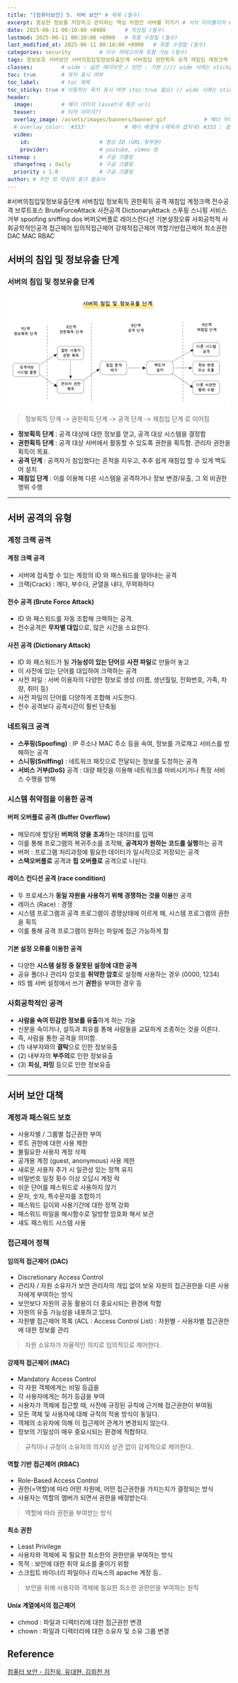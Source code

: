 ```yaml
---
title: "[컴퓨터보안] 5. 서버 보안" # 제목 (필수)
excerpt: 중요한 정보를 저장하고 관리하는 핵심 자원인 서버를 지키기 # 서브 타이틀이자 meta description (필수)
date: 2025-06-11 00:10:00 +0900      # 작성일 (필수)
lastmod: 2025-06-11 00:10:00 +0900   # 최종 수정일 (필수)
last_modified_at: 2025-06-11 00:10:00 +0900   # 최종 수정일 (필수)
categories: security         # 다수 카테고리에 포함 가능 (필수)
tags: 정보보호 서버보안 서버의침입및정보유출단계 서버침입 권한획득 공격 재침입 계정크랙 전수공격 브루트포스 사전공격 스푸핑 스니핑 서비스거부 버퍼오버플로 레이스컨디션 기본설정오류 사회공학적 접근제어 임의적접근제어 강제적접근제어 역할기반접근제어 역할기반 최소권한                    # 태그 복수개 가능 (필수)
classes:         # wide : 넓은 레이아웃 / 빈칸 : 기본 //// wide 시에는 sticky toc 불가
toc: true        # 목차 표시 여부
toc_label:       # toc 제목
toc_sticky: true # 이동하는 목차 표시 여부 (toc:true 필요) // wide 시에는 sticky toc 불가
header: 
  image:         # 헤더 이미지 (asset내 혹은 url)
  teaser:        # 티저 이미지??
  overlay_image: /assets/images/banners/banner.gif            # 헤더 이미지 (제목과 겹치게)
  # overlay_color: '#333'            # 헤더 배경색 (제목과 겹치게) #333 : 짙은 회색 (필수)
  video:
    id:                      # 영상 ID (URL 뒷부분)
    provider:                # youtube, vimeo 등
sitemap :                    # 구글 크롤링
  changefreq : daily         # 구글 크롤링
  priority : 1.0             # 구글 크롤링
author: # 주인 외 작성자 표기 필요시
---
```

<!--postNo: 20250611_001-->

<span class="ttag">#서버의침입및정보유출단계</span> <span class="ttag">서버침입</span> <span class="ttag">정보획득</span> <span class="ttag">권한획득</span> <span class="ttag">공격</span> <span class="ttag">재침입</span> <span class="ttag">계정크랙</span> <span class="ttag">전수공격</span> <span class="ttag">브루트포스</span> <span class="ttag">BruteForceAttack</span> <span class="ttag">사전공격</span> <span class="ttag">DictionaryAttack</span> <span class="ttag">스푸핑</span> <span class="ttag">스니핑</span> <span class="ttag">서비스거부</span> <span class="ttag">spoofing</span> <span class="ttag">sniffing</span> <span class="ttag">dos</span> <span class="ttag">버퍼오버플로</span> <span class="ttag">레이스컨디션</span> <span class="ttag">기본설정오류</span> <span class="ttag">사회공학적</span> <span class="ttag">사회공학적인공격</span> <span class="ttag">접근제어</span> <span class="ttag">임의적접근제어</span> <span class="ttag">강제적접근제어</span> <span class="ttag">역할기반접근제어</span> <span class="ttag">최소권한</span> <span class="ttag">DAC</span> <span class="ttag">MAC</span> <span class="ttag">RBAC</span>


## 서버의 침입 및 정보유출 단계  

### 서버의 침입 및 정보유출 단계  

![](/assets/images/20250611_001_001.png)  

> 정보획득 단계 -> 권한획득 단계 -> 공격 단계 -> 재침입 단계 로 이어짐  

- **정보획득 단계** : 공격 대상에 대한 정보를 얻고, 공격 대상 시스템을 결정함  
- **권한획득 단계** : 공격 대상 서버에서 활동할 수 있도록 권한을 획득함. 관리자 권한을 획득이 목표.  
- **공격 단계** : 공격자가 침입했다는 흔적을 지우고, 추후 쉽게 재침입 할 수 있게 백도어 설치  
- **재침입 단계** : 이를 이용해 다른 시스템을 공격하거나 정보 변경/유출, 그 외 비권한 행위 수행  

---

## 서버 공격의 유형  

### 계정 크랙 공격  

#### 계정 크랙 공격  

- 서버에 접속할 수 있는 계정의 ID 와 패스워드를 알아내는 공격  
- 크랙(Crack) : 깨다, 부수다, 균열을 내다, 무력화하다  

#### 전수 공격 (Brute Force Attack)  

- ID 와 패스워드를 자동 조합해 크랙하는 공격.  
- 전수공격은 **무차별 대입**으로, 많은 시간을 소요한다.  

#### 사전 공격 (Dictionary Attack)  

- ID 와 패스워드가 될 **가능성이 있는 단어**를 **사전 파일**로 만들어 놓고  
- 이 사전에 있는 단어를 대입하여 크랙하는 공격  
- 사전 파일 : 서버 이용자의 다양한 정보로 생성 (이름, 생년월일, 전화번호, 가족, 차량, 취미 등)  
- 사전 파일의 단어를 다양하게 조합해 시도한다.  
- 전수 공격보다 공격시간이 훨씬 단축됨  

### 네트워크 공격  

- **스푸핑(Spoofing)** : IP 주소나 MAC 주소 등을 속여, 정보를 가로채고 서비스를 방해하는 공격  
- **스니핑(Sniffing)** : 네트워크 패킷으로 전달되는 정보를 도청하는 공격  
- **서비스 거부(DoS)** 공격 : 대량 패킷을 이용해 네트워크를 마비시키거나 특정 서비스 수행을 방해  

### 시스템 취약점을 이용한 공격  

#### 버퍼 오버플로 공격 (Buffer Overflow)   

- 메모리에 할당된 **버퍼의 양을 초과**하는 데이터를 입력  
- 이를 통해 프로그램의 복귀주소를 조작해, **공격자가 원하는 코드를 실행**하는 공격  
- 버퍼 : 프로그램 처리과정에 필요한 데이터가 일시적으로 저장되는 공격  
- **스택오버플로** 공격과 **힙 오버플로** 공격으로 나뉜다.  

#### 레이스 컨디션 공격 (race condition)  

- 두 프로세스가 **동일 자원을 사용하기 위해 경쟁하는 것을 이용**한 공격  
- 레이스 (Race) : 경쟁  
- 시스템 프로그램과 공격 프로그램이 경쟁상태에 이르게 해, 시스템 프로그램의 권한을 획득  
- 이를 통해 공격 프로그램이 원하는 파일에 접근 가능하게 함  

#### 기본 설정 오류를 이용한 공격  

- 다양한 **시스템 설정 중 잘못된 설정에 대한 공격**  
- 공유 폴더나 관리자 암호를 **취약한 암호**로 설정해 사용하는 경우 (0000, 1234)  
- IIS 웹 서버 설정에서 쓰기 **권한**을 부여한 경우 등  

### 사회공학적인 공격  

- **사람을 속여 민감한 정보를 유출**하게 하는 기술  
- 신분을 속이거나, 설득과 회유를 통해 사람들을 교묘하게 조종하는 것을 이른다.  
- 즉, 사람을 통한 공격을 의미함.  
- (1) 내부자와의 **결탁**으로 인한 정보유출  
- (2) 내부자의 **부주의**로 인한 정보유출  
- (3) **피싱, 파밍** 등으로 인한 정보유출  

---

## 서버 보안 대책  

### 계정과 패스워드 보호  

- 사용자별 / 그룹별 접근권한 부여  
- 루트 권한에 대한 사용 제한  
- 불필요한 사용자 계정 삭제  
- 공개용 계정 (guest, anonymous) 사용 제한  
- 새로운 사용자 추가 시 일관성 있는 정책 유지  
- 비밀번호 일정 횟수 이상 오답시 계정 락  
- 쉬운 단어를 패스워드로 사용하지 않기  
- 문자, 숫자, 특수문자를 조합하기  
- 패스워드 길이와 사용기간에 대한 정책 강화  
- 패스워드 파일을 해시함수로 일방향 암호화 해서 보관  
- 섀도 패스워드 시스템 사용  

### 접근제어 정책  

#### 임의적 접근제어 (DAC)  

- Discretionary Access Control  
- 관리자 / 자원 소유자가 보안 관리자의 개입 없이 보유 자원의 접근권한을 다른 사용자에게 부여하는 방식  
- 보안보다 자원의 공동 활용이 더 중요시되는 환경에 적합  
- 자원의 유출 가능성을 내포하고 있다.  
- 자원별 접근제어 목록 (ACL : Access Control List) : 자원별 - 사용자별 접근권한에 대한 정보를 관리  

> 자원 소유자가 자율적인 의지로 임의적으로 제어한다.  

#### 강제적 접근제어 (MAC)  

- Mandatory Access Control  
- 각 자원 객체에게는 비밀 등급을  
- 각 사용자에게는 허가 등급을 부여  
- 사용자가 객체에 접근할 때, 사전에 규정된 규칙에 근거해 접근권한이 부여됨  
- 모든 객체 및 사용자에 대해 규칙의 적용 방식이 동일다.  
- 객체의 소유자에 의해 이 접근제어 관계가 변경되지 않는다.  
- 정보의 기밀성이 매우 중요시되는 환경에 적합하다.  

> 규칙이나 규정이 소유자의 의지와 상관 없이 강제적으로 제어한다.  

#### 역할 기반 접근제어 (RBAC)  

- Role-Based Access Control  
- 권한(=역할)에 따라 어떤 자원에, 어떤 접근권한을 가지는지가 결정되는 방식  
- 사용자는 역할의 멤버가 되면서 권한을 배정받는다.  

> 역할에 따라 권한을 부여받는 방식  

#### 최소 권한  

- Least Privilege  
- 사용자와 객체에 꼭 필요한 최소한의 권한만을 부여하는 방식  
- 목적 : 보안에 대한 취약 요소를 줄이기 위함  
- 스크립트 바이너리 파일이나 리눅스의 apache 계정 등..  

> 보안을 위해 사용자와 객체에 필요한 최소한 권한만을 부여하는 원칙  

#### Unix 계열에서의 접근제어  

- chmod : 파일과 디렉터리에 대한 접근권한 변경  
- chown : 파일과 디렉터리에 대한 소유자 및 소유 그룹 변경  

## Reference  

[컴퓨터 보안 - 김진욱, 유대현, 김희천 저](https://search.shopping.naver.com/book/catalog/37553634631)  